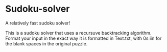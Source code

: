 # Sudoku-solver
A relatively fast sudoku solver!

This is a sudoku solver that uses a recursuve backtracking algorithm. Format your input in the exact way it is formatted in Text.txt, with 0s iin for the blank spaces in the original puzzle.
